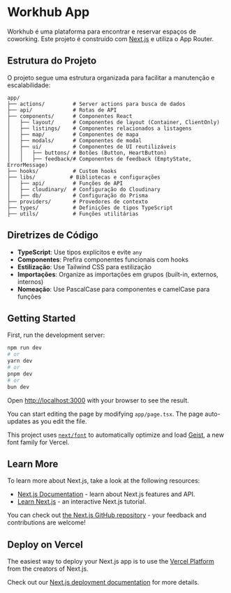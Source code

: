 # Workhub App

Workhub é uma plataforma para encontrar e reservar espaços de coworking. Este projeto é construído com [Next.js](https://nextjs.org) e utiliza o App Router.

## Estrutura do Projeto

O projeto segue uma estrutura organizada para facilitar a manutenção e escalabilidade:

```
app/
├── actions/         # Server actions para busca de dados
├── api/             # Rotas de API
├── components/      # Componentes React
│   ├── layout/      # Componentes de layout (Container, ClientOnly)
│   ├── listings/    # Componentes relacionados a listagens
│   ├── map/         # Componentes de mapa
│   ├── modals/      # Componentes de modal
│   ├── ui/          # Componentes de UI reutilizáveis
│   │   ├── buttons/ # Botões (Button, HeartButton)
│   │   ├── feedback/# Componentes de feedback (EmptyState, ErrorMessage)
├── hooks/           # Custom hooks
├── libs/           # Bibliotecas e configurações
│   ├── api/         # Funções de API
│   ├── cloudinary/  # Configuração do Cloudinary
│   ├── db/          # Configuração do Prisma
├── providers/       # Provedores de contexto
├── types/           # Definições de tipos TypeScript
├── utils/           # Funções utilitárias
```

## Diretrizes de Código

- **TypeScript**: Use tipos explícitos e evite `any`
- **Componentes**: Prefira componentes funcionais com hooks
- **Estilização**: Use Tailwind CSS para estilização
- **Importações**: Organize as importações em grupos (built-in, externos, internos)
- **Nomeação**: Use PascalCase para componentes e camelCase para funções

## Getting Started

First, run the development server:

```bash
npm run dev
# or
yarn dev
# or
pnpm dev
# or
bun dev
```

Open [http://localhost:3000](http://localhost:3000) with your browser to see the result.

You can start editing the page by modifying `app/page.tsx`. The page auto-updates as you edit the file.

This project uses [`next/font`](https://nextjs.org/docs/app/building-your-application/optimizing/fonts) to automatically optimize and load [Geist](https://vercel.com/font), a new font family for Vercel.

## Learn More

To learn more about Next.js, take a look at the following resources:

- [Next.js Documentation](https://nextjs.org/docs) - learn about Next.js features and API.
- [Learn Next.js](https://nextjs.org/learn) - an interactive Next.js tutorial.

You can check out [the Next.js GitHub repository](https://github.com/vercel/next.js) - your feedback and contributions are welcome!

## Deploy on Vercel

The easiest way to deploy your Next.js app is to use the [Vercel Platform](https://vercel.com/new?utm_medium=default-template&filter=next.js&utm_source=create-next-app&utm_campaign=create-next-app-readme) from the creators of Next.js.

Check out our [Next.js deployment documentation](https://nextjs.org/docs/app/building-your-application/deploying) for more details.
